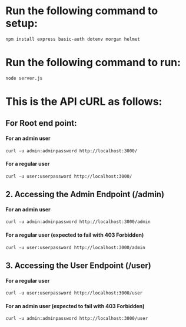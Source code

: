 # Run the following command to setup:

```
npm install express basic-auth dotenv morgan helmet
```

# Run the following command to run:

```
node server.js
```

# This is the API cURL as follows:

## For Root end point:

#### For an admin user

```
curl -u admin:adminpassword http://localhost:3000/
```

#### For a regular user

```
curl -u user:userpassword http://localhost:3000/
```

## 2. Accessing the Admin Endpoint (/admin)

#### For an admin user

```
curl -u admin:adminpassword http://localhost:3000/admin
```

#### For a regular user (expected to fail with 403 Forbidden)

```
curl -u user:userpassword http://localhost:3000/admin
```

## 3. Accessing the User Endpoint (/user)

#### For a regular user

```
curl -u user:userpassword http://localhost:3000/user
```

#### For an admin user (expected to fail with 403 Forbidden)

```
curl -u admin:adminpassword http://localhost:3000/user
```
